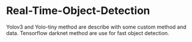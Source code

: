 # Real-Time-Object-Detection
Yolov3 and Yolo-tiny method are describe with some custom method and data. Tensorflow  darknet method are use for fast object detection.
